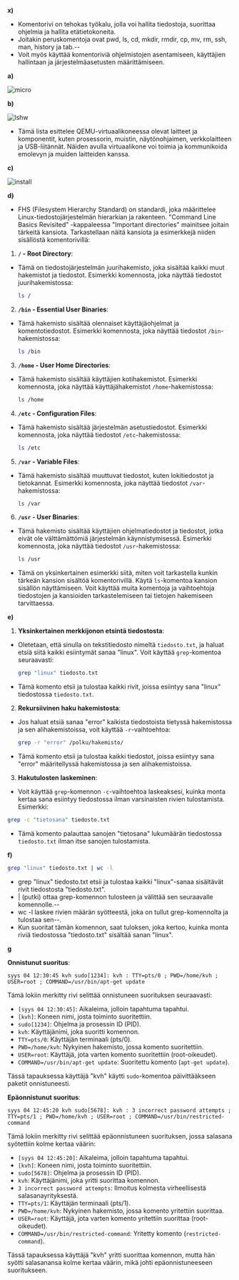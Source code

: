 **x)**

-  Komentorivi on tehokas työkalu, jolla voi hallita tiedostoja, suorittaa ohjelmia ja hallita etätietokoneita.
-  Joitakin peruskomentoja ovat pwd, ls, cd, mkdir, rmdir, cp, mv, rm, ssh, man, history ja tab.--
-  Voit myös käyttää komentoriviä ohjelmistojen asentamiseen, käyttäjien hallintaan ja järjestelmäasetusten määrittämiseen.

**a)**

![micro](/kuvat/h2/micro.png)

**b)**

![lshw](/kuvat/h2/lshw.png)

-  Tämä lista esittelee QEMU-virtuaalikoneessa olevat laitteet ja komponentit, kuten prosessorin, muistin, näytönohjaimen, verkkolaitteen ja USB-liitännät. Näiden avulla virtuaalikone voi toimia ja kommunikoida emolevyn ja muiden laitteiden kanssa.

**c)**

![install](/kuvat/h2/install.png)

**d)**

-  FHS (Filesystem Hierarchy Standard) on standardi, joka määrittelee Linux-tiedostojärjestelmän hierarkian ja rakenteen. "Command Line Basics Revisited" -kappaleessa "Important directories" mainitsee joitain tärkeitä kansiota. Tarkastellaan näitä kansiota ja esimerkkejä niiden sisällöstä komentorivillä:

1. **`/` - Root Directory**:
-  Tämä on tiedostojärjestelmän juurihakemisto, joka sisältää kaikki muut hakemistot ja tiedostot. Esimerkki komennosta, joka näyttää tiedostot juurihakemistossa:

   ```bash
   ls /
   ```

2. **`/bin` - Essential User Binaries**:
-  Tämä hakemisto sisältää olennaiset käyttäjäohjelmat ja komentotiedostot. Esimerkki komennosta, joka näyttää tiedostot `/bin`-hakemistossa:

   ```bash
   ls /bin
   ```

3. **`/home` - User Home Directories**:
-  Tämä hakemisto sisältää käyttäjien kotihakemistot. Esimerkki komennosta, joka näyttää käyttäjähakemistot `/home`-hakemistossa:

   ```bash
   ls /home
   ```

4. **`/etc` - Configuration Files**:
-  Tämä hakemisto sisältää järjestelmän asetustiedostot. Esimerkki komennosta, joka näyttää tiedostot `/etc`-hakemistossa:

   ```bash
   ls /etc
   ```

5. **`/var` - Variable Files**:
-  Tämä hakemisto sisältää muuttuvat tiedostot, kuten lokitiedostot ja tietokannat. Esimerkki komennosta, joka näyttää tiedostot `/var`-hakemistossa:

   ```bash
   ls /var
   ```

6. **`/usr` - User Binaries**:
-  Tämä hakemisto sisältää käyttäjien ohjelmatiedostot ja tiedostot, jotka eivät ole välttämättömiä järjestelmän käynnistymisessä. Esimerkki komennosta, joka näyttää tiedostot `/usr`-hakemistossa:

   ```bash
   ls /usr
   ```

-  Tämä on yksinkertainen esimerkki siitä, miten voit tarkastella kunkin tärkeän kansion sisältöä komentorivillä. Käytä `ls`-komentoa kansion sisällön näyttämiseen. Voit käyttää muita komentoja ja vaihtoehtoja tiedostojen ja kansioiden tarkastelemiseen tai tietojen hakemiseen tarvittaessa.

**e)**

1. **Yksinkertainen merkkijonon etsintä tiedostosta**:

-  Oletetaan, että sinulla on tekstitiedosto nimeltä `tiedosto.txt`, ja haluat etsiä siitä kaikki esiintymät sanaa "linux". Voit käyttää `grep`-komentoa seuraavasti:

   ```bash
   grep "linux" tiedosto.txt
   ```

-  Tämä komento etsii ja tulostaa kaikki rivit, joissa esiintyy sana "linux" tiedostossa `tiedosto.txt`.

2. **Rekursiivinen haku hakemistosta**:

-  Jos haluat etsiä sanaa "error" kaikista tiedostoista tietyssä hakemistossa ja sen alihakemistoissa, voit käyttää `-r`-vaihtoehtoa:

   ```bash
   grep -r "error" /polku/hakemisto/
   ```

-  Tämä komento etsii ja tulostaa kaikki tiedostot, joissa esiintyy sana "error" määritellyssä hakemistossa ja sen alihakemistoissa.

3. **Hakutulosten laskeminen**:

-   Voit käyttää `grep`-komennon `-c`-vaihtoehtoa laskeaksesi, kuinka monta kertaa sana esiintyy tiedostossa ilman varsinaisten rivien tulostamista. Esimerkki:

   ```bash
   grep -c "tietosana" tiedosto.txt
   ```

-  Tämä komento palauttaa sanojen "tietosana" lukumäärän tiedostossa `tiedosto.txt` ilman itse sanojen tulostamista.

**f)**

   ```bash
   grep "linux" tiedosto.txt | wc -l
   ```

-  grep "linux" tiedosto.txt etsii ja tulostaa kaikki "linux"-sanaa sisältävät rivit tiedostosta "tiedosto.txt".
-  | (putki) ottaa grep-komennon tulosteen ja välittää sen seuraavalle komennolle.--
-  wc -l laskee rivien määrän syötteestä, joka on tullut grep-komennolta ja tulostaa sen--.
-  Kun suoritat tämän komennon, saat tuloksen, joka kertoo, kuinka monta riviä tiedostossa "tiedosto.txt" sisältää sanan "linux".

**g**

**Onnistunut suoritus**:

```plaintext
syys 04 12:30:45 kvh sudo[1234]: kvh : TTY=pts/0 ; PWD=/home/kvh ; USER=root ; COMMAND=/usr/bin/apt-get update
```

Tämä lokiin merkitty rivi selittää onnistuneen suorituksen seuraavasti:

- `[syys 04 12:30:45]`: Aikaleima, jolloin tapahtuma tapahtui.
- `[kvh]`: Koneen nimi, josta toiminto suoritettiin.
- `sudo[1234]`: Ohjelma ja prosessin ID (PID).
- `kvh`: Käyttäjänimi, joka suoritti komennon.
- `TTY=pts/0`: Käyttäjän terminaali (pts/0).
- `PWD=/home/kvh`: Nykyinen hakemisto, jossa komento suoritettiin.
- `USER=root`: Käyttäjä, jota varten komento suoritettiin (root-oikeudet).
- `COMMAND=/usr/bin/apt-get update`: Suoritettu komento (`apt-get update`).

Tässä tapauksessa käyttäjä "kvh" käytti `sudo`-komentoa päivittääkseen paketit onnistuneesti.

**Epäonnistunut suoritus**:

```plaintext
syys 04 12:45:20 kvh sudo[5678]: kvh : 3 incorrect password attempts ; TTY=pts/1 ; PWD=/home/kvh ; USER=root ; COMMAND=/usr/bin/restricted-command
```

Tämä lokiin merkitty rivi selittää epäonnistuneen suorituksen, jossa salasana syötettiin kolme kertaa väärin:

- `[syys 04 12:45:20]`: Aikaleima, jolloin tapahtuma tapahtui.
- `[kvh]`: Koneen nimi, josta toiminto suoritettiin.
- `sudo[5678]`: Ohjelma ja prosessin ID (PID).
- `kvh`: Käyttäjänimi, joka yritti suorittaa komennon.
- `3 incorrect password attempts`: Ilmoitus kolmesta virheellisestä salasanayrityksestä.
- `TTY=pts/1`: Käyttäjän terminaali (pts/1).
- `PWD=/home/kvh`: Nykyinen hakemisto, jossa komento yritettiin suorittaa.
- `USER=root`: Käyttäjä, jota varten komento yritettiin suorittaa (root-oikeudet).
- `COMMAND=/usr/bin/restricted-command`: Yritetty komento (`restricted-command`).

Tässä tapauksessa käyttäjä "kvh" yritti suorittaa komennon, mutta hän syötti salasanansa kolme kertaa väärin, mikä johti epäonnistuneeseen suoritukseen.
